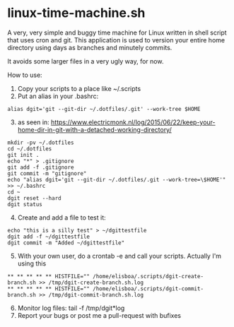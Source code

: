 # linux-time-machine.sh
A very, very simple and buggy time machine for Linux written in shell script that uses cron and git. This application is used to version your entire home directory using days as branches and minutely commits.

It avoids some larger files in a very ugly way, for now.


How to use:

1. Copy your scripts to a place like ~/.scripts
2. Put an alias in your .bashrc:
```
alias dgit='git --git-dir ~/.dotfiles/.git' --work-tree $HOME
```
3. as seen in: https://www.electricmonk.nl/log/2015/06/22/keep-your-home-dir-in-git-with-a-detached-working-directory/
```
mkdir -pv ~/.dotfiles
cd ~/.dotfiles
git init .
echo "*" > .gitignore
git add -f .gitignore
git commit -m "gitignore"
echo "alias dgit='git --git-dir ~/.dotfiles/.git --work-tree=\$HOME'" >> ~/.bashrc
cd ~
dgit reset --hard
dgit status
```
4. Create and add a file to test it:
```
echo "this is a silly test" > ~/dgittestfile
dgit add -f ~/dgittestfile
dgit commit -m "Added ~/dgittestfile"
```
5. With your own user, do a crontab -e and call your scripts. Actually I'm using this
```
** ** ** ** ** HISTFILE="" /home/elisboa/.scripts/dgit-create-branch.sh >> /tmp/dgit-create-branch.sh.log
** ** ** ** ** HISTFILE="" /home/elisboa/.scripts/dgit-commit-branch.sh >> /tmp/dgit-commit-branch.sh.log
```
6. Monitor log files: tail -f /tmp/dgit*log
7. Report your bugs or post me a pull-request with bufixes
